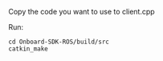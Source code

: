 Copy the code you want to use  to client.cpp

Run:
```
cd Onboard-SDK-ROS/build/src
catkin_make
```
